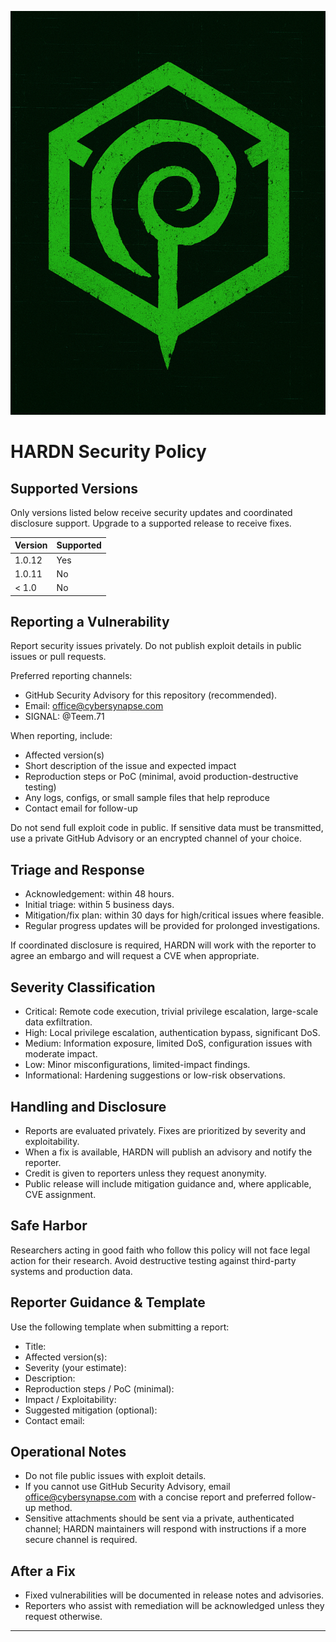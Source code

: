 ![hard](docs/IMG_1233.jpeg)
# HARDN Security Policy

## Supported Versions
Only versions listed below receive security updates and coordinated disclosure support. Upgrade to a supported release to receive fixes.

| Version | Supported |
| ------- | --------- |
| 1.0.12  | Yes       |
| 1.0.11  | No        |
| < 1.0   | No        |

## Reporting a Vulnerability
Report security issues privately. Do not publish exploit details in public issues or pull requests.

Preferred reporting channels:
- GitHub Security Advisory for this repository (recommended).
- Email: office@cybersynapse.com
- SIGNAL: @Teem.71

When reporting, include:
- Affected version(s)
- Short description of the issue and expected impact
- Reproduction steps or PoC (minimal, avoid production-destructive testing)
- Any logs, configs, or small sample files that help reproduce
- Contact email for follow-up

Do not send full exploit code in public. If sensitive data must be transmitted, use a private GitHub Advisory or an encrypted channel of your choice.

## Triage and Response
- Acknowledgement: within 48 hours.
- Initial triage: within 5 business days.
- Mitigation/fix plan: within 30 days for high/critical issues where feasible.
- Regular progress updates will be provided for prolonged investigations.

If coordinated disclosure is required, HARDN will work with the reporter to agree an embargo and will request a CVE when appropriate.

## Severity Classification
- Critical: Remote code execution, trivial privilege escalation, large-scale data exfiltration.
- High: Local privilege escalation, authentication bypass, significant DoS.
- Medium: Information exposure, limited DoS, configuration issues with moderate impact.
- Low: Minor misconfigurations, limited-impact findings.
- Informational: Hardening suggestions or low-risk observations.

## Handling and Disclosure
- Reports are evaluated privately. Fixes are prioritized by severity and exploitability.
- When a fix is available, HARDN will publish an advisory and notify the reporter.
- Credit is given to reporters unless they request anonymity.
- Public release will include mitigation guidance and, where applicable, CVE assignment.

## Safe Harbor
Researchers acting in good faith who follow this policy will not face legal action for their research. Avoid destructive testing against third-party systems and production data.

## Reporter Guidance & Template
Use the following template when submitting a report:

- Title:
- Affected version(s):
- Severity (your estimate):
- Description:
- Reproduction steps / PoC (minimal):
- Impact / Exploitability:
- Suggested mitigation (optional):
- Contact email:

## Operational Notes
- Do not file public issues with exploit details.
- If you cannot use GitHub Security Advisory, email office@cybersynapse.com with a concise report and preferred follow-up method.
- Sensitive attachments should be sent via a private, authenticated channel; HARDN maintainers will respond with instructions if a more secure channel is required.

## After a Fix
- Fixed vulnerabilities will be documented in release notes and advisories.
- Reporters who assist with remediation will be acknowledged unless they request otherwise.

---
